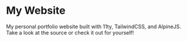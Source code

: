# My Website

My personal portfolio website built with 11ty, TailwindCSS, and AlpineJS. Take a look at the source or check it out for yourself!
